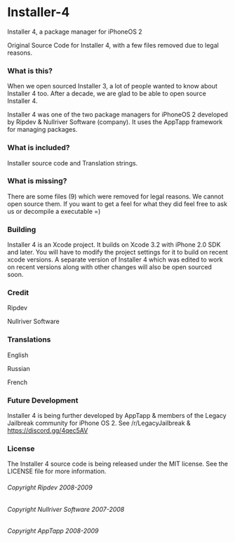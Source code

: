 # Installer-4

Installer 4, a package manager for iPhoneOS 2

Original Source Code for Installer 4, with a few files removed due to legal reasons.

### What is this?

When we open sourced Installer 3, a lot of people wanted to know about Installer 4 too. 
After a decade, we are glad to be able to open source Installer 4.

Installer 4 was one of the two package managers for iPhoneOS 2 developed by Ripdev & Nullriver Software (company). It uses the AppTapp framework for managing packages.

### What is included?

Installer source code and Translation strings.

### What is missing?

There are some files (9) which were removed for legal reasons. We cannot open source them. If you want to get a feel for what they did feel free to ask us or decompile a executable =)

### Building

Installer 4 is an Xcode project. It builds on Xcode 3.2 with iPhone 2.0 SDK and later. You will have to modify the project settings for it to build on recent xcode versions. A separate version of Installer 4 which was edited to work on recent versions along with other changes will also be open sourced soon. 


### Credit

Ripdev

Nullriver Software

### Translations

English 

Russian 

French

### Future Development

Installer 4 is being further developed by AppTapp & members of the Legacy Jailbreak community for iPhone OS 2. See /r/LegacyJailbreak & https://discord.gg/4qec5AV


### License

The Installer 4 source code is being released under the MIT license. See the LICENSE file for more information.

###### Copyright Ripdev 2008-2009
###### Copyright Nullriver Software 2007-2008
###### Copyright AppTapp 2008-2009
